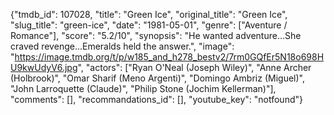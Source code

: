 {"tmdb_id": 107028, "title": "Green Ice", "original_title": "Green Ice", "slug_title": "green-ice", "date": "1981-05-01", "genre": ["Aventure / Romance"], "score": "5.2/10", "synopsis": "He wanted adventure...She craved revenge...Emeralds held the answer.", "image": "https://image.tmdb.org/t/p/w185_and_h278_bestv2/7rm0GQfEr5N18o698HU9kwUdyV6.jpg", "actors": ["Ryan O'Neal (Joseph Wiley)", "Anne Archer (Holbrook)", "Omar Sharif (Meno Argenti)", "Domingo Ambriz (Miguel)", "John Larroquette (Claude)", "Philip Stone (Jochim Kellerman)"], "comments": [], "recommandations_id": [], "youtube_key": "notfound"}